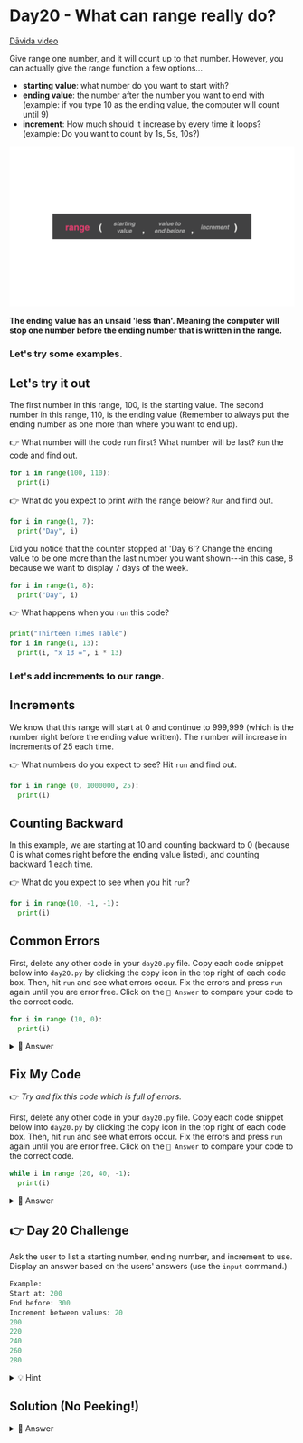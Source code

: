 # Day20 - What can range really do?

<a href="https://www.youtube.com/watch?v=cstyIsl2Q6s" target="_blank">Dāvida video</a>

Give range one number, and it will count up to that number. However, you can actually give the range function a few options...

- **starting value**: what number do you want to start with?
- **ending value**: the number after the number you want to end with (example: if you type 10 as the ending value, the computer will count until 9)
- **increment**: How much should it increase by every time it loops? (example: Do you want to count by 1s, 5s, 10s?)

<img id="image" src="assets/day20.png" alt="Replit Workspace Overview" width="960">

**The ending value has an unsaid 'less than'. Meaning the computer will stop one number before the ending number that is written in the range.**

### Let's try some examples.

## Let's try it out

The first number in this range, 100, is the starting value. The second number in this range, 110, is the ending value (Remember to always put the ending number as one more than where you want to end up).

👉 What number will the code run first? What number will be last? `Run` the code and find out.

```python
for i in range(100, 110):
  print(i)
```

👉 What do you expect to print with the range below? `Run` and find out.

```python
for i in range(1, 7):
  print("Day", i)
```

Did you notice that the counter stopped at 'Day 6'? Change the ending value to be one more than the last number you want shown---in this case, 8 because we want to display 7 days of the week.

```python
for i in range(1, 8):
  print("Day", i)
```

👉 What happens when you `run` this code?

```python
print("Thirteen Times Table")
for i in range(1, 13):
  print(i, "x 13 =", i * 13)
```

### Let's add increments to our range.

## Increments

We know that this range will start at 0 and continue to 999,999 (which is the number right before the ending value written). The number will increase in increments of 25 each time.

👉 What numbers do you expect to see? Hit `run` and find out.

```python
for i in range (0, 1000000, 25):
  print(i)
```

## Counting Backward

In this example, we are starting at 10 and counting backward to 0 (because 0 is what comes right before the ending value listed), and counting backward 1 each time.

👉 What do you expect to see when you hit `run`?

```python
for i in range(10, -1, -1):
  print(i)
```

## Common Errors

First, delete any other code in your `day20.py` file. Copy each code snippet below into `day20.py` by clicking the copy icon in the top right of each code box. Then, hit `run` and see what errors occur. Fix the errors and press `run` again until you are error free. Click on the `👀 Answer` to compare your code to the correct code.

```python
for i in range (10, 0):
  print(i)
```

<details>
<summary>👀 Answer</summary>

The third value in the `range` function, increment, is missing. We need to add an increment of `-1` to go backward. Without the increment written, the computer does the default of +1.

Without the increment listed, we are telling the computer: "start at 10, keep going until 0, and add one each time." This can't be done so nothing will run unless we add an increment.

```python
for i in range (10, 0, -1):
```

</details>

## Fix My Code

👉 _Try and fix this code which is full of errors._

First, delete any other code in your `day20.py` file. Copy each code snippet below into `day20.py` by clicking the copy icon in the top right of each code box. Then, hit `run` and see what errors occur. Fix the errors and press `run` again until you are error free. Click on the `👀 Answer` to compare your code to the correct code.

```python
while i in range (20, 40, -1):
  print(i)
```

<details>
<summary>👀 Answer</summary>

```python
for i in range (20, 40, 1):
  print(i)
```

_Note: You can change the increment to a different number if you like and count by 2 or 5, etc._

</details>

## 👉 Day 20 Challenge

Ask the user to list a starting number, ending number, and increment to use. Display an answer based on the users' answers (use the `input` command.)

```python
Example:
Start at: 200
End before: 300
Increment between values: 20
200
220
240
260
280
```

<details>
<summary>💡 Hint</summary>

- Since you are using numbers, what else do you need to add when using `input`?
- Define your variables as letters that can be placeholders in the range for the user's answers.

</details>

## Solution (No Peeking!)

<details>
<summary>👀 Answer</summary>

```python
print("Welcome to my number list generator.")
print()
print("You are going to give me a number you want to start with, an ending number, and by how many you want me to add each time.")
print()

x = int(input("What number do you want to start with? "))
y = int(input("What number do you want to end with? "))
z = int(input("How many should I add each time? "))

for i in range(x, y, z):
  print(i)
```

</details>

